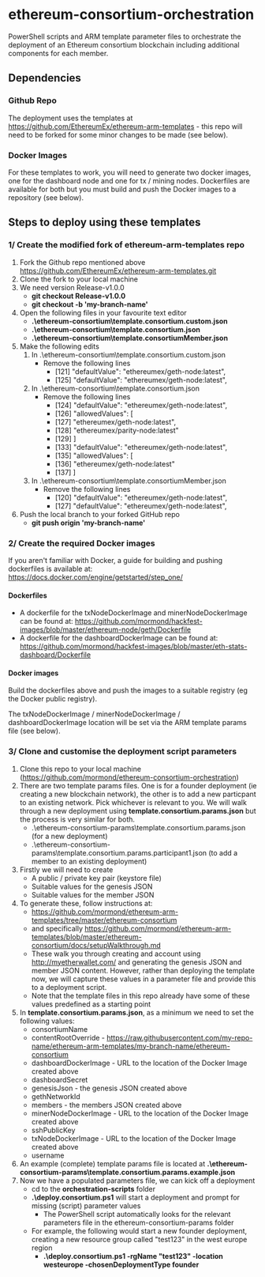 # ethereum-consortium-orchestration
PowerShell scripts and ARM template parameter files to orchestrate the deployment of an Ethereum consortium blockchain including additional components for each member.

## Dependencies

### Github Repo
The deployment uses the templates at https://github.com/EthereumEx/ethereum-arm-templates - this repo will need to be forked for some minor changes to be made (see below).

### Docker Images
For these templates to work, you will need to generate two docker images, one for the dashboard node and one for tx / mining nodes. Dockerfiles are available for both but you must build and push the Docker images to a repository (see below).

## Steps to deploy using these templates

### 1/ Create the modified fork of ethereum-arm-templates repo

1. Fork the Github repo mentioned above https://github.com/EthereumEx/ethereum-arm-templates.git 
2. Clone the fork to your local machine
3. We need version Release-v1.0.0
    * __git checkout Release-v1.0.0__
    * __git checkout -b 'my-branch-name'__
4. Open the following files in your favourite text editor
    * __.\ethereum-consortium\template.consortium.custom.json__
    * __.\ethereum-consortium\template.consortium.json__
    * __.\ethereum-consortium\template.consortiumMember.json__
5. Make the following edits
    1. In .\ethereum-consortium\template.consortium.custom.json
        * Remove the following lines
            * [121]      "defaultValue": "ethereumex/geth-node:latest",
            * [125]      "defaultValue": "ethereumex/geth-node:latest",
    2. In .\ethereum-consortium\template.consortium.json
        * Remove the following lines
            * [124]      "defaultValue": "ethereumex/geth-node:latest",
            * [126]      "allowedValues": [
            * [127]        "ethereumex/geth-node:latest",
            * [128]        "ethereumex/parity-node:latest"
            * [129]      ]
            * [133]      "defaultValue": "ethereumex/geth-node:latest",
            * [135]      "allowedValues": [
            * [136]        "ethereumex/geth-node:latest"
            * [137]      ]	  
    3. In .\ethereum-consortium\template.consortiumMember.json
        * Remove the following lines
            * [120]      "defaultValue": "ethereumex/geth-node:latest",
            * [127]      "defaultValue": "ethereumex/geth-node:latest",	  
6. Push the local branch to your forked GitHub repo
    * __git push origin 'my-branch-name'__ 

### 2/ Create the required Docker images
If you aren't familiar with Docker, a guide for building and pushing dockerfiles is available at: https://docs.docker.com/engine/getstarted/step_one/
#### Dockerfiles
* A dockerfile for the txNodeDockerImage and minerNodeDockerImage can be found at: 
https://github.com/mormond/hackfest-images/blob/master/ethereum-node/geth/Dockerfile  
* A dockerfile for the dashboardDockerImage can be found at:     
https://github.com/mormond/hackfest-images/blob/master/eth-stats-dashboard/Dockerfile 

#### Docker images
Build the dockerfiles above and push the images to a suitable registry (eg the Docker public registry).

The txNodeDockerImage / minerNodeDockerImage / dashboardDockerImage location will be set via the ARM template params file (see below).

### 3/ Clone and customise the deployment script parameters
1. Clone this repo to your local machine (https://github.com/mormond/ethereum-consortium-orchestration)
2. There are two template params files. One is for a founder deployment (ie creating a new blockchain network), the other is to add a new particpant to an existing network. Pick whichever is relevant to you. We will walk through a new deployment using __template.consortium.params.json__ but the process is very similar for both.
   * .\ethereum-consortium-params\template.consortium.params.json (for a new deployment)
   * .\ethereum-consortium-params\template.consortium.params.participant1.json (to add a member to an existing deployment)
3. Firstly we will need to create
   * A public / private key pair (keystore file)
   * Suitable values for the genesis JSON
   * Suitable values for the member JSON
4. To generate these, follow instructions at:
   * https://github.com/mormond/ethereum-arm-templates/tree/master/ethereum-consortium 
   * and specifically https://github.com/mormond/ethereum-arm-templates/blob/master/ethereum-consortium/docs/setupWalkthrough.md 
   * These walk you through creating and account using http://myetherwallet.com/ and generating the genesis JSON and member JSON content. However, rather than deploying the template now, we will capture these values in a parameter file and provide this to a deployment script.
   * Note that the template files in this repo already have some of these values predefined as a starting point 
5. In __template.consortium.params.json__, as a minimum we need to set the following values:
   * consortiumName
   * contentRootOverride - https://raw.githubusercontent.com/my-repo-name/ethereum-arm-templates/my-branch-name/ethereum-consortium
   * dashboardDockerImage - URL to the location of the Docker Image created above
   * dashboardSecret
   * genesisJson - the genesis JSON created above
   * gethNetworkId
   * members - the members JSON created above
   * minerNodeDockerImage - URL to the location of the Docker Image created above
   * sshPublicKey
   * txNodeDockerImage - URL to the location of the Docker Image created above
   * username
6. An example (complete) template params file is located at __.\ethereum-consortium-params\template.consortium.params.example.json__
6. Now we have a populated parameters file, we can kick off a deployment
   * cd to the __orchestration-scripts__ folder
   * __.\deploy.consortium.ps1__ will start a deployment and prompt for missing (script) parameter values
      * The PowerShell script automatically looks for the relevant parameters file in the ethereum-consortium-params folder
   * For example, the following would start a new founder deployment, creating a new resource group called "test123" in the west europe region
      * __.\deploy.consortium.ps1 -rgName "test123" -location westeurope -chosenDeploymentType founder__
